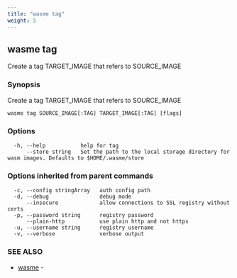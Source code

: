 ```yaml
---
title: "wasme tag"
weight: 5
---
```

## wasme tag

Create a tag TARGET_IMAGE that refers to SOURCE_IMAGE

### Synopsis

Create a tag TARGET_IMAGE that refers to SOURCE_IMAGE

```
wasme tag SOURCE_IMAGE[:TAG] TARGET_IMAGE[:TAG] [flags]
```

### Options

```
  -h, --help           help for tag
      --store string   Set the path to the local storage directory for wasm images. Defaults to $HOME/.wasme/store
```

### Options inherited from parent commands

```
  -c, --config stringArray   auth config path
  -d, --debug                debug mode
      --insecure             allow connections to SSL registry without certs
  -p, --password string      registry password
      --plain-http           use plain http and not https
  -u, --username string      registry username
  -v, --verbose              verbose output
```

### SEE ALSO

* [wasme](../wasme)	 - 

